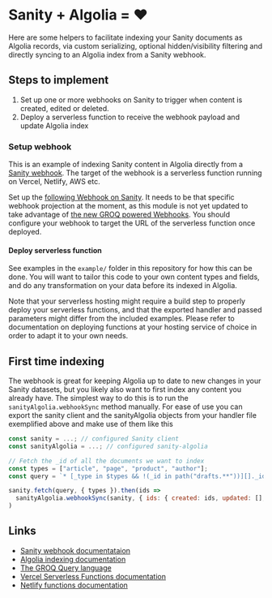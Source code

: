 # Sanity + Algolia = ♥️

Here are some helpers to facilitate indexing your Sanity documents as Algolia
records, via custom serializing, optional hidden/visibility filtering and
directly syncing to an Algolia index from a Sanity webhook.

## Steps to implement

1. Set up one or more webhooks on Sanity to trigger when content is created, edited or deleted.
2. Deploy a serverless function to receive the webhook payload and update Algolia index

### Setup webhook

This is an example of indexing Sanity content in Algolia directly from a [Sanity
webhook](https://www.sanity.io/docs/webhooks). The target of the webhook is a
serverless function running on Vercel, Netlify, AWS etc.

Set up the [following Webhook on
Sanity](https://www.sanity.io/manage/webhooks/share?name=Legacy+webhook&description=Recreation+of+legacy+webhooks&url=&on=create&on=delete&on=update&filter=&projection=%7B%0A++%22transactionId%22%3A+_rev%2C%0A++%22projectId%22%3A+sanity%3A%3AprojectId%28%29%2C%0A++%22dataset%22%3A+sanity%3A%3Adataset%28%29%2C%0A++%22ids%22%3A+%7B%0A++++%22created%22%3A+%5B%0A++++%09select%28before%28%29+%3D%3D+null+%26%26+after%28%29+%21%3D+null+%3D%3E+_id%29%0A++++%5D%2C%0A++++%22deleted%22%3A+%5B%0A++++++select%28before%28%29+%21%3D+null+%26%26+after%28%29+%3D%3D+null+%3D%3E+_id%29%0A++++%5D%2C%0A++++%22updated%22%3A+%5B%0A++++++select%28before%28%29+%21%3D+null+%26%26+after%28%29+%21%3D+null+%3D%3E+_id%29%0A++++%5D%2C%0A++++%22all%22%3A+%5B%0A++++++_id%0A++++%5D%0A++%7D%0A%7D&httpMethod=POST&apiVersion=v2021-03-25&includeDrafts=).
It needs to be that specific webhook projection at the moment, as this module is
not yet updated to take advantage of [the new GROQ powered
Webhooks](https://www.sanity.io/blog/introducing-groq-powered-webhooks). You
should configure your webhook to target the URL of the serverless function once
deployed.

#### Deploy serverless function

See examples in the `example/` folder in this repository for how this can be
done. You will want to tailor this code to your own content types and fields,
and do any transformation on your data before its indexed in Algolia.

Note that your serverless hosting might require a build step to properly deploy
your serverless functions, and that the exported handler and passed parameters
might differ from the included examples. Please refer to documentation on
deploying functions at your hosting service of choice in order to adapt it to
your own needs.

## First time indexing

The webhook is great for keeping Algolia up to date to new changes in your
Sanity datasets, but you likely also want to first index any content you already
have. The simplest way to do this is to run the `sanityAlgolia.webhookSync`
method manually. For ease of use you can export the sanity client and the
sanityAlgolia objects from your handler file exemplified above and make use of
them like this

```javascript
const sanity = ...; // configured Sanity client
const sanityAlgolia = ...; // configured sanity-algolia

// Fetch the _id of all the documents we want to index
const types = ["article", "page", "product", "author"];
const query = `* [_type in $types && !(_id in path("drafts.**"))][]._id`

sanity.fetch(query, { types }).then(ids =>
  sanityAlgolia.webhookSync(sanity, { ids: { created: ids, updated: [], deleted: [] }})
)
```

## Links

- [Sanity webhook documentataion](https://www.sanity.io/docs/webhooks)
- [Algolia indexing documentation](https://www.algolia.com/doc/api-client/methods/indexing/)
- [The GROQ Query language](https://www.sanity.io/docs/groq)
- [Vercel Serverless Functions documentation](https://vercel.com/docs/serverless-functions/introduction)
- [Netlify functions documentation](https://docs.netlify.com/functions/build-with-javascript/)
